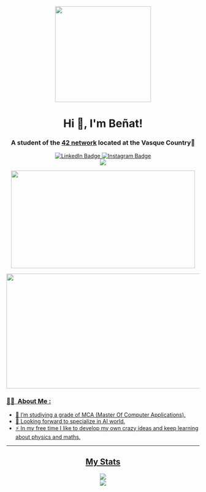 <div id="header" align="center">
    <img src="https://media.giphy.com/media/gjrYDwbjnK8x36xZIO/giphy.gif" width="250" height "130"/>
    <div id="greeting">
        <h1>Hi 👋, I'm Beñat!</h1>
        <h3>A student of the  <a href="https://www.42network.org/">42 network</a> located at the Vasque Country📌</h3>
    </div>
    <div id="badges">
        <a id="linkedin" href="https://www.linkedin.com/in/benatcastro/">
            <img src="https://img.shields.io/badge/LinkedIn-blue?style=for-the-badge&logo=linkedin&logoColor=white" alt="LinkedIn Badge"/>
        </a>
        <a id="instagram" href="https://www.instagram.com/benaatt__/">
            <img src="https://img.shields.io/badge/Instagram-C13584?style=for-the-badge&logo=Instagram&logoColor=white" alt="Instagram Badge">
        <div id="Views counter">
            <img src="https://komarev.com/ghpvc/?username=benatcastro&style=for-the-badge">
        </div>
    </div>
</div>

<p align="center"><img src="https://media.giphy.com/media/FqdGGgugkC4Xm/giphy.gif" width="480" height="255" /></p>
<p align="center"><img src="https://media.giphy.com/media/dWesBcTLavkZuG35MI/giphy.gif" width="600" height="300"  /></p>

### :woman_technologist: &nbsp;About Me :
    
- 🔭 I’m studiying a grade of MCA (Master Of Computer Applications).
- 🌱 Looking forward to specialize in AI world.
- ⚡ In my free time I like to develop my own crazy ideas and keep learning about physics and maths.

---


<div id="stats" align="center">
    <h2>My Stats</h2>
    <div id="stats_1">
        <img src="https://github-readme-stats.vercel.app/api?username=benatcastro&show_icons=true&theme=radical&hide_border=true&bg_color=0D1117" />
    </div>
    <div id="streak">
        <img src="http://github-readme-streak-stats.herokuapp.com?user=benatcastro&theme=radical&hide_border=true&background=0D1117" />
    </div>
</div>




